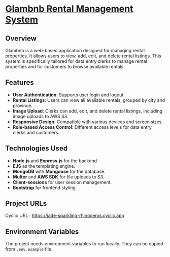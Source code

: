 # [Glambnb Rental Management System](https://jade-sparkling-rhinoceros.cyclic.app)

## Overview
Glambnb is a web-based application designed for managing rental properties. It allows users to view, add, edit, and delete rental listings. This system is specifically tailored for data entry clerks to manage rental properties and for customers to browse available rentals.

## Features
- **User Authentication**: Supports user login and logout.
- **Rental Listings**: Users can view all available rentals, grouped by city and province.
- **Image Upload**: Clerks can add, edit, and delete rental listings, including image uploads to AWS S3.
- **Responsive Design**: Compatible with various devices and screen sizes.
- **Role-based Access Control**: Different access levels for data entry clerks and customers.

## Technologies Used
- **Node.js** and **Express.js** for the backend.
- **EJS** as the templating engine.
- **MongoDB** with **Mongoose** for the database.
- **Multer** and **AWS SDK** for file uploads to S3.
- **Client-sessions** for user session management.
- **Bootstrap** for frontend styling.

## Project URLs
Cyclic URL    : https://jade-sparkling-rhinoceros.cyclic.app

## Environment Variables
The project needs environment variables to run locally. They can be copied from `.env.example` file.
